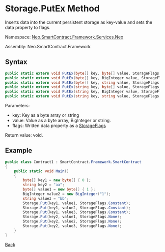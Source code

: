 # Storage.PutEx Method

Inserts data into the current persistent storage as key-value and sets the data property to flags.

Namespace: [Neo.SmartContract.Framework.Services.Neo](../../neo.md)

Assembly: Neo.SmartContract.Framework

## Syntax

```c#
public static extern void PutEx(byte[] key, byte[] value, StorageFlags flags);
public static extern void PutEx(byte[] key, BigInteger value, StorageFlags flags);
public static extern void PutEx(byte[] key, string value, StorageFlags flags);
public static extern void PutEx(string key, byte[] value, StorageFlags flags);
public static extern void PutEx(string key, BigInteger value, StorageFlags flags);
public static extern void PutEx(string key, string value, StorageFlags flags);
```

Parameters:

- key: Key as a byte array or string
- value: Value as a byte array, BigInteger or string.
- flags: Written data property as a [StorageFlags](../StorageFlags.md)

Return value: void.

## Example

```c#
public class Contract1 : SmartContract.Framework.SmartContract
{
    public static void Main()
    {
        byte[] key1 = new byte[] { 0 };
        string key2 = "aa";
        byte[] value1 = new byte[] { 1 };
        BigInteger value2 = new BigInteger("1");
        string value3 = "bb";
        Storage.Put(key1, value1, StorageFlags.Constant);
        Storage.Put(key1, value2, StorageFlags.Constant);
        Storage.Put(key1, value3, StorageFlags.Constant);
        Storage.Put(key2, value1, StorageFlags.None);
        Storage.Put(key2, value2, StorageFlags.None);
        Storage.Put(key2, value3, StorageFlags.None);
    }
}
```

[Back](../Storage.md)